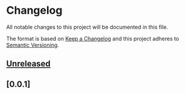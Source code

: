 # Changelog
All notable changes to this project will be documented in this file.

The format is based on [Keep a Changelog](http://keepachangelog.com/en/1.0.0/)
and this project adheres to [Semantic Versioning](http://semver.org/spec/v2.0.0.html).

## [Unreleased]

## [0.0.1]

[Unreleased]: https://github.com/ggirelli/mnemo-assistant  
[Unreleased]: https://github.com/ggirelli/mnemo-assistant/releases/tag/v0.0.1  
